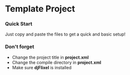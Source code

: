 Template Project
================

### Quick Start

Just copy and paste the files to get a quick and basic setup!

### Don't forget

- Change the project title in __project.xml__
- Change the compile directory in __project.xml__
- Make sure __djFlixel__ is installed
